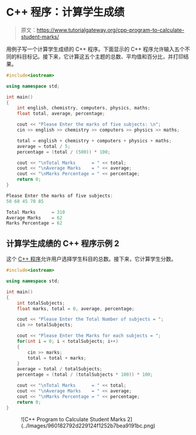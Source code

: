 # C++ 程序：计算学生成绩

> 原文：<https://www.tutorialgateway.org/cpp-program-to-calculate-student-marks/>

用例子写一个计算学生成绩的 C++ 程序。下面显示的 C++ 程序允许输入五个不同的科目标记。接下来，它计算这五个主题的总数、平均值和百分比，并打印结果。

```cpp
#include<iostream>

using namespace std;

int main()
{
	int english, chemistry, computers, physics, maths; 
    float total, average, percentage;

    cout << "Please Enter the marks of five subjects: \n";
    cin >> english >> chemistry >> computers >> physics >> maths;

    total = english + chemistry + computers + physics + maths;
    average = total / 5;
    percentage = (total / (500)) * 100;

    cout << "\nTotal Marks      = " << total;
    cout << "\nAverage Marks    = " << average;
    cout << "\nMarks Percentage = " << percentage;
 	return 0;
}
```

```cpp
Please Enter the marks of five subjects: 
50 60 45 70 85

Total Marks      = 310
Average Marks    = 62
Marks Percentage = 62
```

## 计算学生成绩的 C++ 程序示例 2

这个 [C++ 程序](https://www.tutorialgateway.org/cpp-programs/)允许用户选择学生科目的总数。接下来，它计算学生分数。

```cpp
#include<iostream>

using namespace std;

int main()
{
	int totalSubjects; 
    float marks, total = 0, average, percentage;

    cout << "Please Enter the Total Number of subjects = ";
    cin >> totalSubjects;

	cout << "Please Enter the Marks for each subjects = ";
	for(int i = 0; i < totalSubjects; i++)
	{
		cin >> marks;
		total = total + marks;
	}
    average = total / totalSubjects;
    percentage = (total / (totalSubjects * 100)) * 100;

    cout << "\nTotal Marks      = " << total;
    cout << "\nAverage Marks    = " << average;
    cout << "\nMarks Percentage = " << percentage;
 	return 0;
}
```

<figure class="wp-block-image size-large">![C++ Program to Calculate Student Marks 2](../Images/960182792d229124f1252b7bea9191bc.png)</figure>